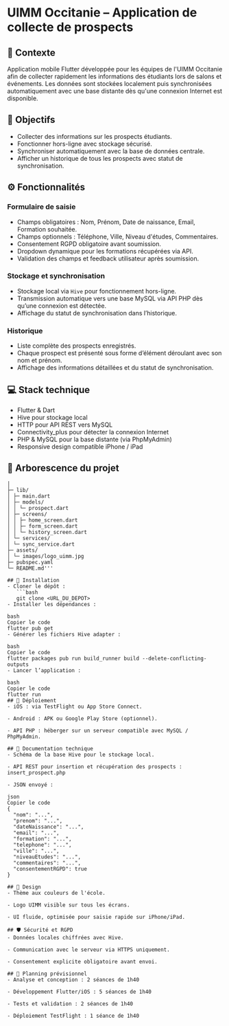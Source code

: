 # UIMM Occitanie – Application de collecte de prospects

## 📌 Contexte
Application mobile Flutter développée pour les équipes de l'UIMM Occitanie afin de collecter rapidement les informations des étudiants lors de salons et événements. Les données sont stockées localement puis synchronisées automatiquement avec une base distante dès qu'une connexion Internet est disponible.

## 🎯 Objectifs
- Collecter des informations sur les prospects étudiants.
- Fonctionner hors-ligne avec stockage sécurisé.
- Synchroniser automatiquement avec la base de données centrale.
- Afficher un historique de tous les prospects avec statut de synchronisation.

## ⚙️ Fonctionnalités

### Formulaire de saisie
- Champs obligatoires : Nom, Prénom, Date de naissance, Email, Formation souhaitée.
- Champs optionnels : Téléphone, Ville, Niveau d'études, Commentaires.
- Consentement RGPD obligatoire avant soumission.
- Dropdown dynamique pour les formations récupérées via API.
- Validation des champs et feedback utilisateur après soumission.

### Stockage et synchronisation
- Stockage local via `Hive` pour fonctionnement hors-ligne.
- Transmission automatique vers une base MySQL via API PHP dès qu’une connexion est détectée.
- Affichage du statut de synchronisation dans l’historique.

### Historique
- Liste complète des prospects enregistrés.
- Chaque prospect est présenté sous forme d’élément déroulant avec son nom et prénom.
- Affichage des informations détaillées et du statut de synchronisation.

## 💻 Stack technique
- Flutter & Dart
- Hive pour stockage local
- HTTP pour API REST vers MySQL
- Connectivity_plus pour détecter la connexion Internet
- PHP & MySQL pour la base distante (via PhpMyAdmin)
- Responsive design compatible iPhone / iPad

## 📂 Arborescence du projet
```mon_app/
│
├─ lib/
│ ├─ main.dart
│ ├─ models/
│ │ └─ prospect.dart
│ ├─ screens/
│ │ ├─ home_screen.dart
│ │ ├─ form_screen.dart
│ │ └─ history_screen.dart
│ └─ services/
│ └─ sync_service.dart
├─ assets/
│ └─ images/logo_uimm.jpg
├─ pubspec.yaml
└─ README.md'''

## 🚀 Installation
- Cloner le dépôt :  
   ```bash
   git clone <URL_DU_DEPOT>
- Installer les dépendances :

bash
Copier le code
flutter pub get
- Générer les fichiers Hive adapter :

bash
Copier le code
flutter packages pub run build_runner build --delete-conflicting-outputs
- Lancer l’application :

bash
Copier le code
flutter run
## 🔧 Déploiement
- iOS : via TestFlight ou App Store Connect.

- Android : APK ou Google Play Store (optionnel).

- API PHP : héberger sur un serveur compatible avec MySQL / PhpMyAdmin.

## 📄 Documentation technique
- Schéma de la base Hive pour le stockage local.

- API REST pour insertion et récupération des prospects : insert_prospect.php

- JSON envoyé :

json
Copier le code
{
  "nom": "...",
  "prenom": "...",
  "dateNaissance": "...",
  "email": "...",
  "formation": "...",
  "telephone": "...",
  "ville": "...",
  "niveauEtudes": "...",
  "commentaires": "...",
  "consentementRGPD": true
}

## 🎨 Design
- Thème aux couleurs de l'école.

- Logo UIMM visible sur tous les écrans.

- UI fluide, optimisée pour saisie rapide sur iPhone/iPad.

## 🛡️ Sécurité et RGPD
- Données locales chiffrées avec Hive.

- Communication avec le serveur via HTTPS uniquement.

- Consentement explicite obligatoire avant envoi.

## 📅 Planning prévisionnel
- Analyse et conception : 2 séances de 1h40

- Développement Flutter/iOS : 5 séances de 1h40

- Tests et validation : 2 séances de 1h40

- Déploiement TestFlight : 1 séance de 1h40